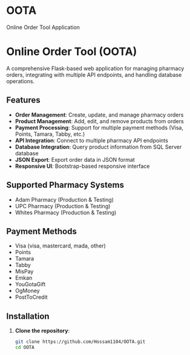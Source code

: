# OOTA

Online Order Tool Application

# Online Order Tool (OOTA)

A comprehensive Flask-based web application for managing pharmacy orders, integrating with multiple API endpoints, and handling database operations.

## Features

- **Order Management**: Create, update, and manage pharmacy orders
- **Product Management**: Add, edit, and remove products from orders
- **Payment Processing**: Support for multiple payment methods (Visa, Points, Tamara, Tabby, etc.)
- **API Integration**: Connect to multiple pharmacy API endpoints
- **Database Integration**: Query product information from SQL Server database
- **JSON Export**: Export order data in JSON format
- **Responsive UI**: Bootstrap-based responsive interface

## Supported Pharmacy Systems

- Adam Pharmacy (Production & Testing)
- UPC Pharmacy (Production & Testing)
- Whites Pharmacy (Production & Testing)

## Payment Methods

- Visa (visa, mastercard, mada, other)
- Points
- Tamara
- Tabby
- MisPay
- Emkan
- YouGotaGift
- OgMoney
- PostToCredit

## Installation

1. **Clone the repository**:
   ```bash
   git clone https://github.com/Hossam1104/OOTA.git
   cd OOTA